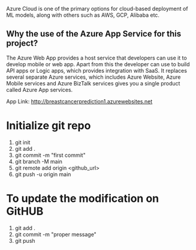 Azure Cloud is one of the primary options for cloud-based deployment of ML models, along with others such as AWS, GCP, Alibaba etc.

## Why the use of the Azure App Service for this project?

The Azure Web App provides a host service that developers can use it to develop mobile or web app. Apart from this the developer can use to build API apps or Logic apps, which provides integration with SaaS. It replaces several separate Azure services, which includes Azure Website, Azure Mobile services and Azure BizTalk services gives you a single product called Azure App services.

App Link: http://breastcancerprediction1.azurewebsites.net

# Initialize git repo
1. git init
2. git add .
3. git commit -m "first commit"
4. git branch -M main
5. git remote add origin <github_url>
6. git push -u origin main

# To update the modification on GitHUB

1. git add .
2. git commit -m "proper message"
3. git push 

